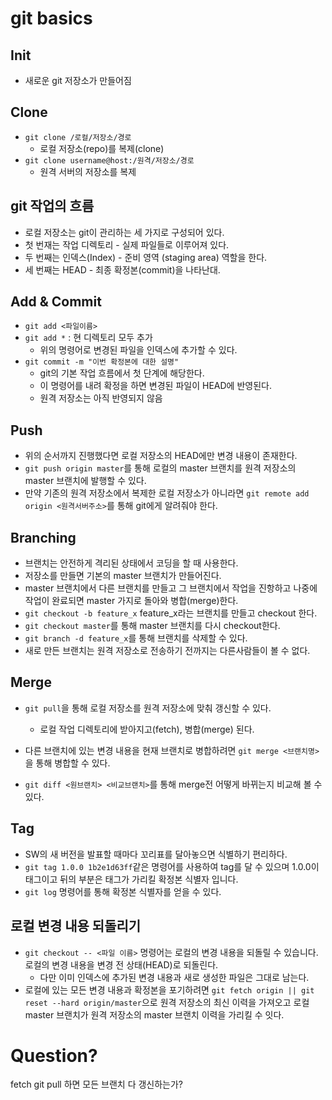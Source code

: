 # git basics

## Init
- 새로운  git 저장소가 만들어짐

## Clone
- `git clone /로컬/저장소/경로`
  - 로컬 저장소(repo)를 복제(clone)
- `git clone username@host:/원격/저장소/경로`
  - 원격 서버의 저장소를 복제

## git 작업의 흐름
- 로컬 저장소는 git이 관리하는 세 가지로 구성되어 있다.
- 첫 번재는 작업 디렉토리 - 실제 파일들로 이루어져 있다.
- 두 번째는 인덱스(Index) - 준비 영역 (staging area) 역할을 한다.
- 세 번째는 HEAD - 최종 확정본(commit)을 나타난대.

## Add & Commit
- `git add <파일이름>`
- `git add *` : 현 디렉토리 모두 추가
    - 위의 명령어로 변경된 파일을 인덱스에 추가할 수 있다.
- `git commit -m "이번 확정본에 대한 설명"`
  - git의 기본 작업 흐름에서 첫 단계에 해당한다.
  - 이 명령어를 내려 확정을 하면 변경된 파일이 HEAD에 반영된다.
  - 원격 저장소는 아직 반영되지 않음

## Push
- 위의 순서까지 진행했다면 로컬 저장소의 HEAD에만 변경 내용이 존재한다.
- `git push origin master`를 통해 로컬의 master 브랜치를 원격 저장소의 master 브랜치에 발행할 수 있다.
- 만약 기존의 원격 저장소에서 복제한 로컬 저장소가 아니라면 `git remote add origin <원격서버주소>`를 통해 git에게 알려줘야 한다.

## Branching
- 브랜치는 안전하게 격리된 상태에서 코딩을 할 때 사용한다.
- 저장소를 만들면 기본의 master 브랜치가 만들어진다.
- master 브랜치에서 다른 브랜치를 만들고 그 브랜치에서 작업을 진항하고 나중에 작업이 완료되면 master 가지로 돌아와 병합(merge)한다.
- `git checkout -b feature_x` feature_x라는 브랜치를 만들고 checkout 한다.
- `git checkout master`를 통해 master 브랜치를 다시 checkout한다.
- `git branch -d feature_x`를 통해 브랜치를 삭제할 수 있다.
- 새로 만든 브랜치는 원격 저장소로 전송하기 전까지는 다른사람들이 볼 수 없다.

## Merge
- `git pull`을 통해 로컬 저장소를 원격 저장소에 맞춰 갱신할 수 있다.
  - 로컬 작업 디렉토리에 받아지고(fetch), 병합(merge) 된다.
  
- 다른 브랜치에 있는 변경 내용을 현재 브랜치로 병합하려면 `git merge <브랜치명>`을 통해 병합할 수 있다.
- `git diff <원브랜치> <비교브랜치>`를 통해 merge전 어떻게 바뀌는지 비교해 볼 수 있다.

## Tag
- SW의 새 버전을 발표할 때마다 꼬리표를 달아놓으면 식별하기 편리하다.
- `git tag 1.0.0 1b2e1d63ff`같은 명령어를 사용하여 tag를 달 수 있으며 1.0.0이 태그이고 뒤의 부분은 태그가 가리킬 확정본 식별자 입니다.
- `git log` 명령어를 통해 확정본 식별자를 얻을 수 있다.
  

## 로컬 변경 내용 되돌리기
- `git checkout -- <파일 이름>` 명령어는 로컬의 변경 내용을 되돌릴 수 있습니다. 로컬의 변경 내용을 변경 전 상태(HEAD)로 되돌린다. 
  - 다만 이미 인덱스에 추가된 변경 내용과 새로 생성한 파일은 그대로 남는다.
- 로컬에 있는 모든 변경 내용과 확정본을 포기하려면 `git fetch origin || git reset --hard origin/master`으로 원격 저장소의 최신 이력을 가져오고 로컬 master 브랜치가 원격 저장소의 master 브랜치 이력을 가리킬 수 잇다.



# Question?

fetch
git pull 하면 모든 브랜치 다 갱신하는가?
